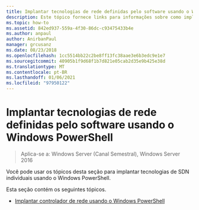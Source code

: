 ```yaml
---
title: Implantar tecnologias de rede definidas pelo software usando o Windows PowerShell
description: Este tópico fornece links para informações sobre como implantar tecnologias de SDN individuais usando o Windows PowerShell.
ms.topic: how-to
ms.assetid: 842ed937-559a-4f30-86dc-c93475433b4e
ms.author: anpaul
author: AnirbanPaul
manager: grcusanz
ms.date: 08/23/2018
ms.openlocfilehash: 1cc5514bb22c2be8ff13fc38aae3e6b3edc9e1e7
ms.sourcegitcommit: 40905b1f9d68f1b7d821e05cab2d35e9b425e38d
ms.translationtype: MT
ms.contentlocale: pt-BR
ms.lasthandoff: 01/06/2021
ms.locfileid: "97950122"
---
```

# <a name="deploy-software-defined-network-technologies-using-windows-powershell"></a>Implantar tecnologias de rede definidas pelo software usando o Windows PowerShell

>Aplica-se a: Windows Server (Canal Semestral), Windows Server 2016

Você pode usar os tópicos desta seção para implantar tecnologias de SDN individuais usando o Windows PowerShell.

Esta seção contém os seguintes tópicos.

-   [Implantar controlador de rede usando o Windows PowerShell](Deploy-Network-Controller-using-Windows-PowerShell.md)





